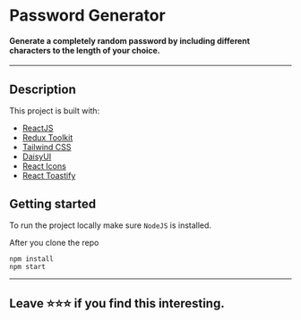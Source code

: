 

# Password Generator

#### Generate a completely random password by including different characters to the length of your choice.

---

## Description

This project is built with:

- [ReactJS](https://reactjs.org/)
- [Redux Toolkit](https://redux-toolkit.js.org/)
- [Tailwind CSS](https://tailwindcss.com/)
- [DaisyUI](https://daisyui.com/)
- [React Icons](https://react-icons.github.io/react-icons)
- [React Toastify](https://fkhadra.github.io/react-toastify/introduction)

## Getting started

To run the project locally make sure ``` NodeJS ``` is installed.

After you clone the repo
``` 
npm install
npm start
```
  
---
## Leave ⭐⭐⭐ if you find this interesting.

   
  
